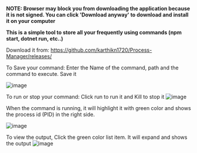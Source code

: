 ****NOTE: Browser may block you from downloading the application because it is not signed. You can click 'Download anyway' to download and install it on your computer****

**This is a simple tool to store all your frequently using commands (npm start, dotnet run, etc..)**

Download it from:
https://github.com/karthikn1720/Process-Manager/releases/

To Save your command:
Enter the Name of the command, path and the command to execute. Save it

![image](https://github.com/karthikn1720/Process-Manager/assets/125857285/190c47a1-74c8-4215-8fec-7d5dc6e42048)


To run or stop your command:
Click run to run it and Kill to stop it
![image](https://github.com/karthikn1720/Process-Manager/assets/125857285/7caa836c-7261-4ff1-bf4a-be488425b92a)

When the command is running, it will highlight it with green color and shows the process id (PID) in the right side.

![image](https://github.com/karthikn1720/Process-Manager/assets/125857285/b7cc5ade-9bee-4203-b9d1-def92501d99c)

To view the output, Click the green color list item. It will expand and shows the output
![image](https://github.com/karthikn1720/Process-Manager/assets/125857285/42cb6655-b6a4-4978-98c3-92ab36b44e17)


